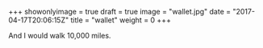 +++
showonlyimage = true
draft = true
image = "wallet.jpg"
date = "2017-04-17T20:06:15Z"
title = "wallet"
weight = 0
+++

And I would walk 10,000 miles.

